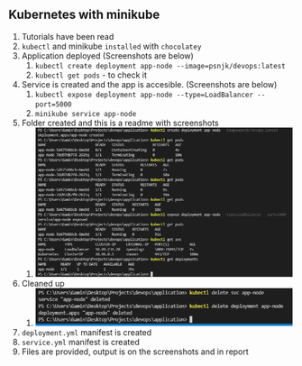 ## Kubernetes with minikube

1. Tutorials have been read
2. ```kubectl``` and minikube ```installed``` with ```chocolatey```
3. Application deployed (Screenshots are below)
   1. ```kubectl create deployment app-node --image=psnjk/devops:latest```
   2. ```kubectl get pods``` - to check it
4. Service is created and the app is accesible. (Screenshots are below)
   1. ```kubectl expose deployment app-node --type=LoadBalancer --port=5000```
   2. ```minikube service app-node```
5. Folder created and this is a readme with screenshots
   1. ![deploy](screenshots/dep_pod_svc.png)
6. Cleaned up
   1. ![clean](screenshots/deleted.png)
7. ```deployment.yml``` manifest is created
8. ```service.yml``` manifest is created
9. Files are provided, output is on the screenshots and in report